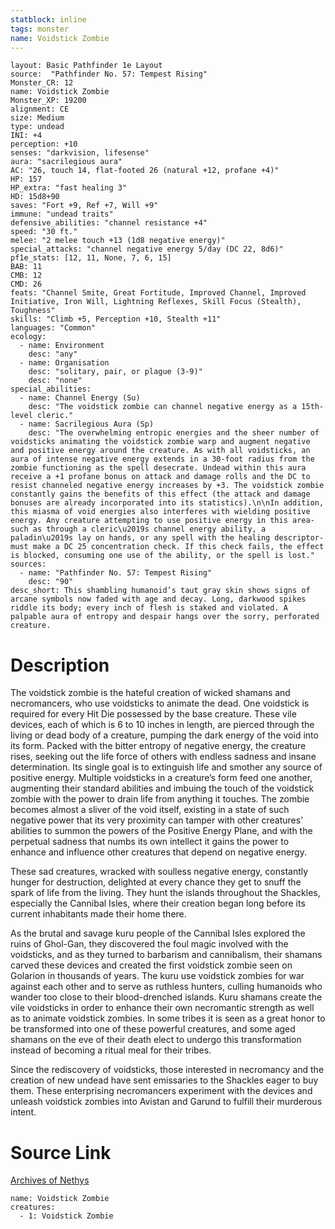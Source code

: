 ```yaml
---
statblock: inline
tags: monster
name: Voidstick Zombie
---
```

```statblock
layout: Basic Pathfinder 1e Layout
source:  "Pathfinder No. 57: Tempest Rising"
Monster_CR: 12
name: Voidstick Zombie
Monster_XP: 19200
alignment: CE
size: Medium
type: undead
INI: +4
perception: +10
senses: "darkvision, lifesense"
aura: "sacrilegious aura"
AC: "26, touch 14, flat-footed 26 (natural +12, profane +4)"
HP: 157
HP_extra: "fast healing 3"
HD: 15d8+90
saves: "Fort +9, Ref +7, Will +9"
immune: "undead traits"
defensive_abilities: "channel resistance +4"
speed: "30 ft."
melee: "2 melee touch +13 (1d8 negative energy)"
special_attacks: "channel negative energy 5/day (DC 22, 8d6)"
pf1e_stats: [12, 11, None, 7, 6, 15]
BAB: 11
CMB: 12
CMD: 26
feats: "Channel Smite, Great Fortitude, Improved Channel, Improved Initiative, Iron Will, Lightning Reflexes, Skill Focus (Stealth), Toughness"
skills: "Climb +5, Perception +10, Stealth +11"
languages: "Common"
ecology:
  - name: Environment
    desc: "any"
  - name: Organisation
    desc: "solitary, pair, or plague (3-9)"
    desc: "none"
special_abilities:
  - name: Channel Energy (Su)
    desc: "The voidstick zombie can channel negative energy as a 15th-level cleric."
  - name: Sacrilegious Aura (Sp)
    desc: "The overwhelming entropic energies and the sheer number of voidsticks animating the voidstick zombie warp and augment negative and positive energy around the creature. As with all voidsticks, an aura of intense negative energy extends in a 30-foot radius from the zombie functioning as the spell desecrate. Undead within this aura receive a +1 profane bonus on attack and damage rolls and the DC to resist channeled negative energy increases by +3. The voidstick zombie constantly gains the benefits of this effect (the attack and damage bonuses are already incorporated into its statistics).\n\nIn addition, this miasma of void energies also interferes with wielding positive energy. Any creature attempting to use positive energy in this area-such as through a cleric\u2019s channel energy ability, a paladin\u2019s lay on hands, or any spell with the healing descriptor-must make a DC 25 concentration check. If this check fails, the effect is blocked, consuming one use of the ability, or the spell is lost."
sources:
  - name: "Pathfinder No. 57: Tempest Rising"
    desc: "90"
desc_short: This shambling humanoid’s taut gray skin shows signs of arcane symbols now faded with age and decay. Long, darkwood spikes riddle its body; every inch of flesh is staked and violated. A palpable aura of entropy and despair hangs over the sorry, perforated creature.
```
# Description
The voidstick zombie is the hateful creation of wicked shamans and necromancers, who use voidsticks to animate the dead. One voidstick is required for every Hit Die possessed by the base creature. These vile devices, each of which is 6 to 10 inches in length, are pierced through the living or dead body of a creature, pumping the dark energy of the void into its form. Packed with the bitter entropy of negative energy, the creature rises, seeking out the life force of others with endless sadness and insane determination. Its single goal is to extinguish life and smother any source of positive energy. Multiple voidsticks in a creature’s form feed one another, augmenting their standard abilities and imbuing the touch of the voidstick zombie with the power to drain life from anything it touches. The zombie becomes almost a sliver of the void itself, existing in a state of such negative power that its very proximity can tamper with other creatures’ abilities to summon the powers of the Positive Energy Plane, and with the perpetual sadness that numbs its own intellect it gains the power to enhance and influence other creatures that depend on negative energy.

These sad creatures, wracked with soulless negative energy, constantly hunger for destruction, delighted at every chance they get to snuff the spark of life from the living. They hunt the islands throughout the Shackles, especially the Cannibal Isles, where their creation began long before its current inhabitants made their home there.

As the brutal and savage kuru people of the Cannibal Isles explored the ruins of Ghol-Gan, they discovered the foul magic involved with the voidsticks, and as they turned to barbarism and cannibalism, their shamans carved these devices and created the first voidstick zombie seen on Golarion in thousands of years. The kuru use voidstick zombies for war against each other and to serve as ruthless hunters, culling humanoids who wander too close to their blood-drenched islands. Kuru shamans create the vile voidsticks in order to enhance their own necromantic strength as well as to animate voidstick zombies. In some tribes it is seen as a great honor to be transformed into one of these powerful creatures, and some aged shamans on the eve of their death elect to undergo this transformation instead of becoming a ritual meal for their tribes.

Since the rediscovery of voidsticks, those interested in necromancy and the creation of new undead have sent emissaries to the Shackles eager to buy them. These enterprising necromancers experiment with the devices and unleash voidstick zombies into Avistan and Garund to fulfill their murderous intent.
# Source Link
[Archives of Nethys](https://aonprd.com/MonsterDisplay.aspx?ItemName=Voidstick%20Zombie)
```encounter-table
name: Voidstick Zombie
creatures:
  - 1: Voidstick Zombie
```
